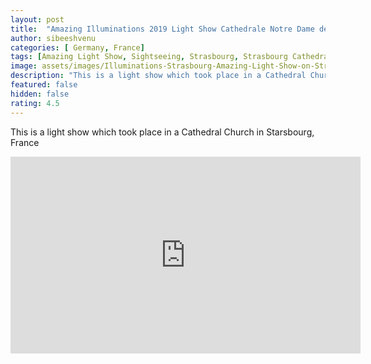 ```yaml
---
layout: post
title:  "Amazing Illuminations 2019 Light Show Cathedrale Notre Dame de Strasbourg France Cathedral"
author: sibeeshvenu
categories: [ Germany, France]
tags: [Amazing Light Show, Sightseeing, Strasbourg, Strasbourg Cathedral, Oldest Chruch, Cathedral, France, Historical City in France, Notre Dame de, History France, Beautiful Nature, Malayalam, Sibeesh Passion, Njan Oru Malayali, ഞാൻ ഒരു മലയാളി, Germaniyile Nalukal, Germany, Malayali in Germany, Indians in Germany, Keralite in Germany, Malayalees in Germany, Malayali in France, sibeeshpassion.com, sibeeshvenu.com]
image: assets/images/Illuminations-Strasbourg-Amazing-Light-Show-on-Strasbourg-Cathedral.webp
description: "This is a light show which took place in a Cathedral Church in Starsbourg, France"
featured: false
hidden: false
rating: 4.5
---
```


This is a light show which took place in a Cathedral Church in Starsbourg, France

<iframe width="560" height="315" src="https://www.youtube.com/embed/cBlleRaXKnc" frameborder="0" allow="accelerometer; autoplay; encrypted-media; gyroscope; picture-in-picture" allowfullscreen></iframe>
